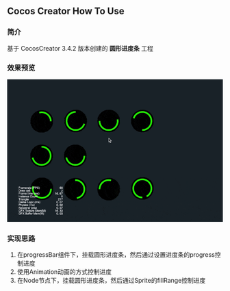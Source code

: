 ## Cocos Creator How To Use

### 简介

基于 CocosCreator 3.4.2 版本创建的 **圆形进度条** 工程

### 效果预览
![image](../../gif/202203/2022030563.gif)

### 实现思路
1. 在progressBar组件下，挂载圆形进度条，然后通过设置进度条的progress控制进度
2. 使用Animation动画的方式控制进度
3. 在Node节点下，挂载圆形进度条，然后通过Sprite的fillRange控制进度